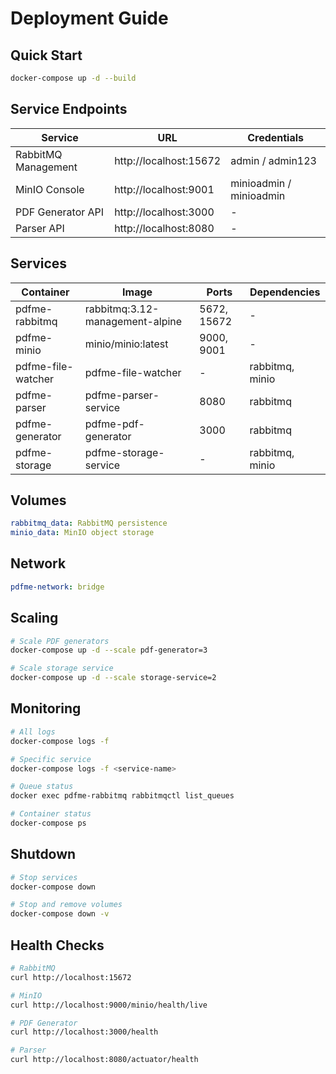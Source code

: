 # Deployment Guide

## Quick Start

```bash
docker-compose up -d --build
```

## Service Endpoints

| Service | URL | Credentials |
|---------|-----|-------------|
| RabbitMQ Management | http://localhost:15672 | admin / admin123 |
| MinIO Console | http://localhost:9001 | minioadmin / minioadmin |
| PDF Generator API | http://localhost:3000 | - |
| Parser API | http://localhost:8080 | - |

## Services

| Container | Image | Ports | Dependencies |
|-----------|-------|-------|--------------|
| pdfme-rabbitmq | rabbitmq:3.12-management-alpine | 5672, 15672 | - |
| pdfme-minio | minio/minio:latest | 9000, 9001 | - |
| pdfme-file-watcher | pdfme-file-watcher | - | rabbitmq, minio |
| pdfme-parser | pdfme-parser-service | 8080 | rabbitmq |
| pdfme-generator | pdfme-pdf-generator | 3000 | rabbitmq |
| pdfme-storage | pdfme-storage-service | - | rabbitmq, minio |

## Volumes

```yaml
rabbitmq_data: RabbitMQ persistence
minio_data: MinIO object storage
```

## Network

```yaml
pdfme-network: bridge
```

## Scaling

```bash
# Scale PDF generators
docker-compose up -d --scale pdf-generator=3

# Scale storage service
docker-compose up -d --scale storage-service=2
```

## Monitoring

```bash
# All logs
docker-compose logs -f

# Specific service
docker-compose logs -f <service-name>

# Queue status
docker exec pdfme-rabbitmq rabbitmqctl list_queues

# Container status
docker-compose ps
```

## Shutdown

```bash
# Stop services
docker-compose down

# Stop and remove volumes
docker-compose down -v
```

## Health Checks

```bash
# RabbitMQ
curl http://localhost:15672

# MinIO
curl http://localhost:9000/minio/health/live

# PDF Generator
curl http://localhost:3000/health

# Parser
curl http://localhost:8080/actuator/health
```
